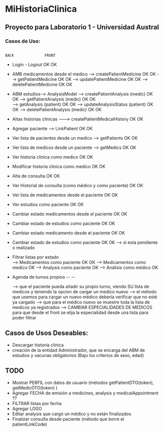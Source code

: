 # MiHistoriaClinica

## Proyecto para Laboratorio 1 - Universidad Austral


### Casos de Uso: 

                                                                        BACK              FRONT                                                        

  * Login - Logout						                    	        OK	                OK

  * AMB medicamentos desde el medico
        --> createPatientMedicine 					                    OK	                OK
        --> getPatientMedicine						                    OK              	OK
        --> updatePatientMedicine					                    OK                  OK
        --> deletePatientMedicine                                       OK                  OK
	
  * ABM estudios--> AnalysisModel
      --> createPatientAnalysis (medic)                                 OK                  OK
      --> getPatientAnalysis    (medic)                                 OK                  OK                
      --> getAnalysis           (patient)                               OK                  OK
      --> updateAnalysisStatus  (patient)                               OK                  OK
      --> deletePatientAnalysis (medic)                                 OK                  OK

  * Altas historias clinicas ---> createPatientMedicalHistory 	        OK 	                OK

  * Agregar paciente --> 	LinkPatient 				                OK 	                OK

  * Ver lista de pacientes desde un medico --> getPatients 		        OK  	            OK
  * Ver lista de medicos desde un paciente --> getMedics		        OK	                OK

  * Ver historia clinica como medico                                    OK                  OK
  * Modificar historia clinica como medico                              OK                  OK
  * Alta  de consulta 						                            OK	                OK
  * Ver Historial de consulta        (como médico y como paciente)      OK                  OK 

  * Ver lista de medicamentos desde el paciente 			            OK	                OK
  * Ver estudios como paciente                                          OK                  OK

  * Cambiar estado medicamentos desde el paciente 			            OK	                OK 
  * Cambiar estado de estudios como paciente                            OK                  OK 
  * Cambiar estado medicamento desde el paciente 			            OK	                OK 
  * Cambiar estado de estudios como paciente                            OK                  OK
    --> si esta pendiente o realizado                                                       

  * Filtrar listas por estado                                                             
  --> Medicamentos como paciente                                        OK                  OK
  --> Medicamentos como medico                                          OK
  --> Analysis como paciente                                            OK
  --> Análisis como médico                                              OK   



  * Agenda de turnos propios                                            --                  --

    --> que el paciente pueda añadir su propio turno, viendo SU lista de medicos y teniendo la opcion de cargar un medico nuevo
    --> el método que usemos para cargar un nuevo médico debería verificar que no esté ya cargado
    --> que para el médico nuevo se muestre toda la lista de medicos ya registrados
    --> CAMBIAR ESPECIALIDADES DE MEDICOS para que desde el front se elija la especialidad desde una lista para poder filtrar

    



## Casos de Usos Deseables:
* Descargar historia clinica
* creación de la entidad Administrador, que se encarga del ABM de estudios y vacunas obligatorios
(Bajo los criterios de sexo, edad) 



## TODO
* Mostrar PERFIL con datos de usuario (métodos getPatientDTO(token), getMedicDTO(token) )
* Agregar FECHA de emisión a medicines, analysis y medicalAppointment ??
* FILTRAR listas por fecha
* Agregar LOGO
* Editar analysis que cargó un médico y no están finalizados
* Finalizar consulta desde paciente (método que borre el patientLinkCode)
